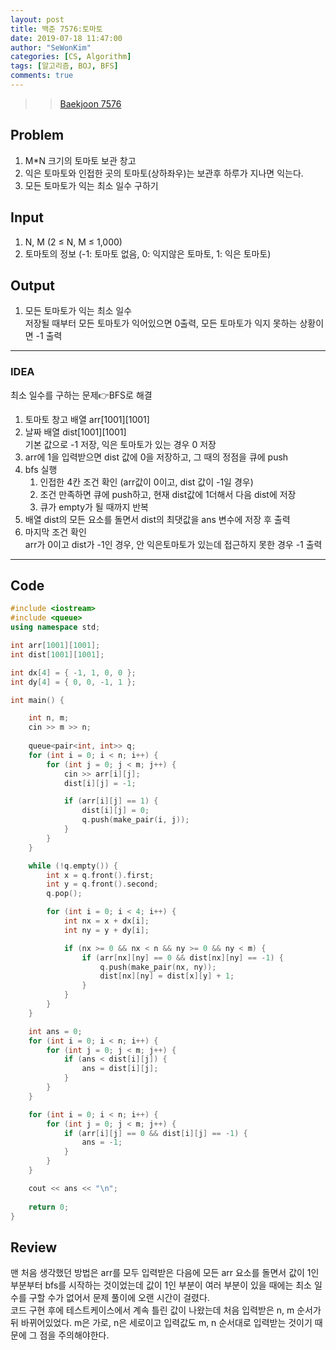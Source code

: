```yaml
---
layout: post
title: 백준 7576:토마토
date: 2019-07-18 11:47:00
author: "SeWonKim"
categories: [CS, Algorithm]
tags: [알고리즘, BOJ, BFS]
comments: true
---
```


> > [Baekjoon 7576](https://www.acmicpc.net/problem/7576)

## Problem
  1. M*N 크기의 토마토 보관 창고
  2. 익은 토마토와 인접한 곳의 토마토(상하좌우)는 보관후 하루가 지나면 익는다.
  3. 모든 토마토가 익는 최소 일수 구하기

## Input
  1. N, M (2 ≤ N, M ≤ 1,000) 
  2. 토마토의 정보 (-1: 토마토 없음, 0: 익지않은 토마토, 1: 익은 토마토)
  
## Output
  1. 모든 토마토가 익는 최소 일수\
  저장될 때부터 모든 토마토가 익어있으면 0출력, 모든 토마토가 익지 못하는 상황이면 -1 출력

---


### IDEA
최소 일수를 구하는 문제👉BFS로 해결

  1. 토마토 창고 배열 arr[1001][1001]
  2. 날짜 배열 dist[1001][1001]\
     기본 값으로 -1 저장, 익은 토마토가 있는 경우 0 저장
  3. arr에 1을 입력받으면 dist 값에 0을 저장하고, 그 때의 정점을 큐에 push
  4. bfs 실행
      1. 인접한 4칸 조건 확인 (arr값이 0이고, dist 값이 -1일 경우)
      2. 조건 만족하면 큐에 push하고, 현재 dist값에 1더해서 다음 dist에 저장
      3. 큐가 empty가 될 때까지 반복
  5. 배열 dist의 모든 요소를 돌면서 dist의 최댓값을 ans 변수에 저장 후 출력
  6. 마지막 조건 확인\
     arr가 0이고 dist가 -1인 경우, 안 익은토마토가 있는데 접근하지 못한 경우 -1 출력
     
---


## Code
```cpp
#include <iostream>
#include <queue>
using namespace std;

int arr[1001][1001];
int dist[1001][1001];

int dx[4] = { -1, 1, 0, 0 };
int dy[4] = { 0, 0, -1, 1 };

int main() {

	int n, m;
	cin >> m >> n;
	
	queue<pair<int, int>> q;
	for (int i = 0; i < n; i++) {
		for (int j = 0; j < m; j++) {
			cin >> arr[i][j];
			dist[i][j] = -1;

			if (arr[i][j] == 1) {
				dist[i][j] = 0;
				q.push(make_pair(i, j));
			}
		}
	}

	while (!q.empty()) {
		int x = q.front().first;
		int y = q.front().second;
		q.pop();

		for (int i = 0; i < 4; i++) {
			int nx = x + dx[i];
			int ny = y + dy[i];

			if (nx >= 0 && nx < n && ny >= 0 && ny < m) {
				if (arr[nx][ny] == 0 && dist[nx][ny] == -1) {
					q.push(make_pair(nx, ny));
					dist[nx][ny] = dist[x][y] + 1;
				}
			}
		}
	}

	int ans = 0;
	for (int i = 0; i < n; i++) {
		for (int j = 0; j < m; j++) {
			if (ans < dist[i][j]) {
				ans = dist[i][j];
			}
		}
	}

	for (int i = 0; i < n; i++) {
		for (int j = 0; j < m; j++) {
			if (arr[i][j] == 0 && dist[i][j] == -1) {
				ans = -1;
			}
		}
	}

	cout << ans << "\n";
	
	return 0;
}
```


## Review
맨 처음 생각했던 방법은 arr를 모두 입력받은 다음에 모든 arr 요소를 돌면서 값이 1인 부분부터 bfs를 시작하는 것이었는데
값이 1인 부분이 여러 부분이 있을 때에는 최소 일 수를 구할 수가 없어서 문제 풀이에 오랜 시간이 걸렸다.\
코드 구현 후에 테스트케이스에서 계속 틀린 값이 나왔는데 처음 입력받은 n, m 순서가 뒤 바뀌어있었다.
m은 가로, n은 세로이고 입력값도 m, n 순서대로 입력받는 것이기 때문에 그 점을 주의해야한다.
